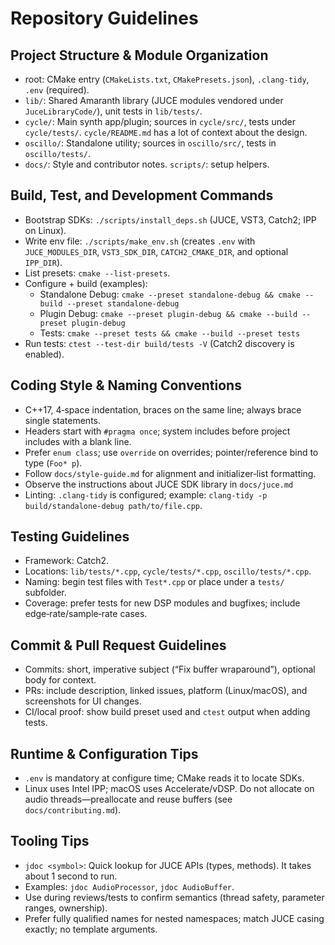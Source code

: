 # Repository Guidelines

## Project Structure & Module Organization
- root: CMake entry (`CMakeLists.txt`, `CMakePresets.json`), `.clang-tidy`, `.env` (required).
- `lib/`: Shared Amaranth library (JUCE modules vendored under `JuceLibraryCode/`), unit tests in `lib/tests/`.
- `cycle/`: Main synth app/plugin; sources in `cycle/src/`, tests under `cycle/tests/`. `cycle/README.md` has a lot of context about the design.
- `oscillo/`: Standalone utility; sources in `oscillo/src/`, tests in `oscillo/tests/`.
- `docs/`: Style and contributor notes. `scripts/`: setup helpers.

## Build, Test, and Development Commands
- Bootstrap SDKs: `./scripts/install_deps.sh` (JUCE, VST3, Catch2; IPP on Linux).
- Write env file: `./scripts/make_env.sh` (creates `.env` with `JUCE_MODULES_DIR`, `VST3_SDK_DIR`, `CATCH2_CMAKE_DIR`, and optional `IPP_DIR`).
- List presets: `cmake --list-presets`.
- Configure + build (examples):
    - Standalone Debug: `cmake --preset standalone-debug && cmake --build --preset standalone-debug`
    - Plugin Debug: `cmake --preset plugin-debug && cmake --build --preset plugin-debug`
    - Tests: `cmake --preset tests && cmake --build --preset tests`
- Run tests: `ctest --test-dir build/tests -V` (Catch2 discovery is enabled).

## Coding Style & Naming Conventions
- C++17, 4‑space indentation, braces on the same line; always brace single statements.
- Headers start with `#pragma once`; system includes before project includes with a blank line.
- Prefer `enum class`; use `override` on overrides; pointer/reference bind to type (`Foo* p`).
- Follow `docs/style-guide.md` for alignment and initializer‑list formatting.
- Observe the instructions about JUCE SDK library in  `docs/juce.md`
- Linting: `.clang-tidy` is configured; example: `clang-tidy -p build/standalone-debug path/to/file.cpp`.

## Testing Guidelines
- Framework: Catch2.
- Locations: `lib/tests/*.cpp`, `cycle/tests/*.cpp`, `oscillo/tests/*.cpp`.
- Naming: begin test files with `Test*.cpp` or place under a `tests/` subfolder.
- Coverage: prefer tests for new DSP modules and bugfixes; include edge‑rate/sample‑rate cases.

## Commit & Pull Request Guidelines
- Commits: short, imperative subject (“Fix buffer wraparound”), optional body for context.
- PRs: include description, linked issues, platform (Linux/macOS), and screenshots for UI changes.
- CI/local proof: show build preset used and `ctest` output when adding tests.

## Runtime & Configuration Tips
- `.env` is mandatory at configure time; CMake reads it to locate SDKs.
- Linux uses Intel IPP; macOS uses Accelerate/vDSP. Do not allocate on audio threads—preallocate and reuse buffers (see `docs/contributing.md`).

## Tooling Tips
- `jdoc <symbol>`: Quick lookup for JUCE APIs (types, methods). It takes about 1 second to run.
- Examples: `jdoc AudioProcessor`, `jdoc AudioBuffer`.
- Use during reviews/tests to confirm semantics (thread safety, parameter ranges, ownership).
- Prefer fully qualified names for nested namespaces; match JUCE casing exactly; no template arguments.
